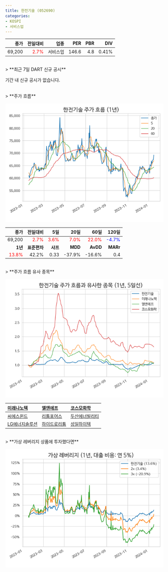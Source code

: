 ```yaml
---
title: 한전기술 (052690)
categories:
- KOSPI
- 서비스업
---
```


|**종가**|**전일대비**|**업종**|**PER**|**PBR**|**DIV**|
|-------:|-----------:|-------:|------:|------:|------:|
|69,200|<span style="color: red">2.7%</span>|서비스업|146.6|4.8|0.41%|

<!-- more -->

<br>
> **최근 7일 DART 신규 공시<a id="dart"></a>**

기간 내 신규 공시가 없습니다.

<br>
> **주가 흐름<a id="price"></a>**

![052690](/assets/images/stock/052690.png)

|**종가**|**전일대비**|**5일**|**20일**|**60일**|**120일**|
|-------:|-----------:|------:|-------:|-------:|--------:|
| 69,200 | <span style="color: red">2.7%</span> | <span style="color: red">3.6%</span> | <span style="color: red">7.0%</span> | <span style="color: red">22.0%</span> | <span style="color: blue">-4.7%</span> |
|**1년**|**표준편차**|**샤프**|**MDD**|**AvDD**|**MARr**|
| <span style="color: red">13.8%</span> | 42.2% | 0.33 | -37.9% | -16.6% | 0.4 |

<br>
> **주가 흐름 유사 종목<a id="corr"></a>**

![052690](/assets/images/stock/052690_corr.png)

| [미래나노텍](/095500/) | [엘앤에프](/066970/) | [코스모화학](/005420/) |
|:---------------------------------------|:---------------------------------------|:---------------------------------------|
| [씨에스윈드](/112610/) | [리튬포어스](/073570/) | [두산에너빌리티](/034020/) |
| [LG에너지솔루션](/373220/) | [하이드로리튬](/101670/) | [성일하이텍](/365340/) |

<br>
> **가상 레버리지 상품에 투자했다면<a id="2x"></a>**

![052690](/assets/images/stock/052690_2x.png)

[^corr]: 상관계수를 이용하여 분석하였습니다.
